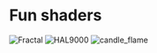 # Fun shaders

![Fractal](https://github.com/turrentrock/OpenGL-Renderer/blob/master/res/pictures/fractal.gif)
![HAL9000](https://github.com/turrentrock/OpenGL-Renderer/blob/master/res/pictures/HAL9000.gif)
![candle_flame](https://github.com/turrentrock/OpenGL-Renderer/blob/master/res/pictures/bad_candle_flame_pattern.gif)